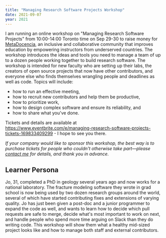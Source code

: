 ```yaml
---
title: "Managing Research Software Projects Workshop"
date: 2021-09-07
year: 2021
---
```


I am running an online workshop on "Managing Research Software Projects" from 10:00-14:00 Toronto time on Sep 29-30 to raise money for [MetaDocencia](https://www.metadocencia.org/), an inclusive and collaborative community that improves education by empowering instructors from underserved countries. The workshop introduces the ideas and tools you need to manage a team of up to a dozen people working together to build research software. The workshop is intended for new faculty who are setting up their labs, the creators of open source projects that now have other contributors, and everyone else who finds themselves wrangling people and deadlines as well as code. Topics will include:

- how to run an effective meeting,
- how to recruit new contributors and help them be productive,
- how to prioritize work,
- how to design complex software and ensure its reliability, and
- how to share what you've done.

Tickets and details are available at <https://www.eventbrite.com/e/managing-research-software-projects-tickets-169833409299> - I hope to see you there.

*If your company would like to sponsor this workshop, the best way is to purchase tickets for people who couldn't otherwise take part—please [contact me](mailto:gvwilson@third-bit.com) for details, and thank you in advance.*

## Learner Persona

Jo, 31, completed a PhD in geology several years ago and now works for a national laboratory.
The fracture modeling software they wrote in grad school is now being used by two dozen research groups around the world,
several of which have started contributing fixes and extensions of varying quality.
Jo has just been given a post-doc and a junior programmer to expand the code as well,
and wants to learn how to decide which pull requests are safe to merge,
decide what's most important to work on next,
and handle people who spend more time arguing on Slack than they do writing code.
This workshop will show them what a healthy mid-sized project looks like
and how to manage both staff and external contributors.
